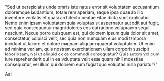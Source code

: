 "Sed ut perspiciatis unde omnis iste natus error sit voluptatem accusantium doloremque laudantium, totam rem aperiam, eaque ipsa quae ab 
illo inventore veritatis et quasi architecto beatae vitae dicta sunt explicabo. Nemo enim ipsam voluptatem quia voluptas sit aspernatur 
aut odit aut fugit, sed quia consequuntur magni dolores eos qui ratione voluptatem sequi nesciunt. Neque porro quisquam est, qui dolorem 
ipsum quia dolor sit amet, consectetur, adipisci velit, sed quia non numquam eius modi tempora incidunt ut labore et dolore magnam 
aliquam quaerat voluptatem. Ut enim ad minima veniam, quis nostrum exercitationem ullam corporis suscipit laboriosam, nisi ut aliquid ex 
ea commodi consequatur? Quis autem vel eum iure reprehenderit qui in ea voluptate velit esse quam nihil molestiae consequatur, vel illum 
qui dolorem eum fugiat quo voluptas nulla pariatur?"

Aa! 